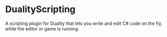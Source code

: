DualityScripting
================

A scripting plugin for Duality that lets you write and edit C# code on the fly, while the editor or game is running.
